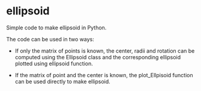 # ellipsoid
Simple code to make ellipsoid in Python.

The code can be used in two ways:
- If only the matrix of points is known, the center, radii and rotation can be computed using the Ellipsoid class and the corresponding ellipsoid plotted using ellipsoid function. 

- If the matrix of point and the center is known, the plot_Ellpisoid function can be used directly to make ellipsoid.



